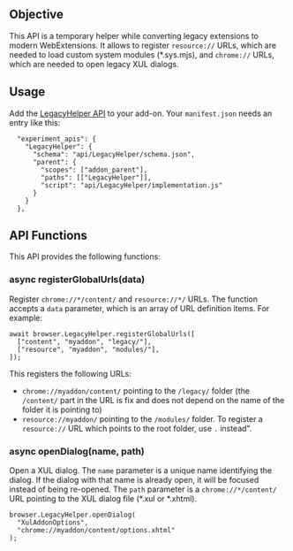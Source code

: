## Objective

This API is a temporary helper while converting legacy extensions to modern WebExtensions. It allows to register `resource://` URLs, which are needed to load custom system modules (*.sys.mjs), and `chrome://` URLs, which are needed to open legacy XUL dialogs.

## Usage

Add the [LegacyHelper API](https://github.com/thunderbird/webext-support/tree/master/experiments/LegacyHelper) to your add-on. Your `manifest.json` needs an entry like this:

```
  "experiment_apis": {
    "LegacyHelper": {
      "schema": "api/LegacyHelper/schema.json",
      "parent": {
        "scopes": ["addon_parent"],
        "paths": [["LegacyHelper"]],
        "script": "api/LegacyHelper/implementation.js"
      }
    }
  },
```

## API Functions

This API provides the following functions:

### async registerGlobalUrls(data)

Register `chrome://*/content/` and `resource://*/` URLs. The function accepts a `data` parameter, which is an array of URL definition items. For example:

```
await browser.LegacyHelper.registerGlobalUrls([
  ["content", "myaddon", "legacy/"],
  ["resource", "myaddon", "modules/"],
]);
```

This registers the following URLs:
* `chrome://myaddon/content/` pointing to the `/legacy/` folder (the `/content/` part in the URL is fix and does not depend on the name of the folder it is pointing to)
* `resource://myaddon/` pointing to the `/modules/` folder. To register a `resource://` URL which points to the root folder, use `.` instead".

### async openDialog(name, path)

Open a XUL dialog. The `name` parameter is a unique name identifying the dialog. If the dialog with that name is already open, it will be focused instead of being re-opened. The `path` parameter is a `chrome://*/content/` URL pointing to the XUL dialog file (*.xul or *.xhtml).

```
browser.LegacyHelper.openDialog(
  "XulAddonOptions",
  "chrome://myaddon/content/options.xhtml"
);
```
